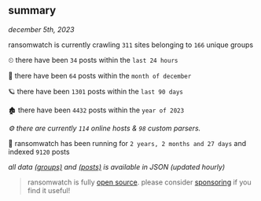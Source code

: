 
## summary
_december 5th, 2023_

ransomwatch is currently crawling `311` sites belonging to `166` unique groups

⏲ there have been `34` posts within the `last 24 hours`

🦈 there have been `64` posts within the `month of december`

🪐 there have been `1301` posts within the `last 90 days`

🏚 there have been `4432` posts within the `year of 2023`

_⚙️ there are currently `114` online hosts & `98` custom parsers._

🦕 ransomwatch has been running for `2 years, 2 months and 27 days` and indexed `9120` posts

_all data  [(groups)](http://ransomwhat.telemetry.ltd/groups) and [(posts)](http://ransomwhat.telemetry.ltd/posts) is available in JSON (updated hourly)_

> ransomwatch is fully [open source](https://github.com/joshhighet/ransomwatch#ransomwatch--). please consider [sponsoring](https://github.com/sponsors/joshhighet) if you find it useful!
